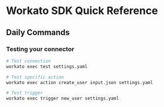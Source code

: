 # Workato SDK Quick Reference

## Daily Commands

### Testing your connector
```bash
# Test connection
workato exec test settings.yaml

# Test specific action
workato exec action create_user input.json settings.yaml

# Test trigger
workato exec trigger new_user settings.yaml